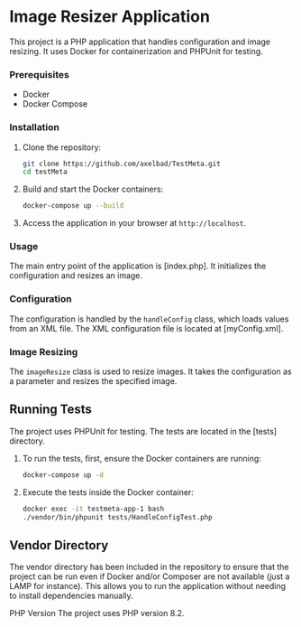 # Image Resizer Application

This project is a PHP application that handles configuration and image resizing. It uses Docker for containerization and PHPUnit for testing.

### Prerequisites

- Docker
- Docker Compose

### Installation

1. Clone the repository:
    ```sh
    git clone https://github.com/axelbad/TestMeta.git
    cd testMeta
    ```

2. Build and start the Docker containers:
    ```sh
    docker-compose up --build
    ```

3. Access the application in your browser at `http://localhost`.

### Usage

The main entry point of the application is [index.php]. It initializes the configuration and resizes an image.

### Configuration

The configuration is handled by the `handleConfig` class, which loads values from an XML file. The XML configuration file is located at [myConfig.xml].

### Image Resizing

The `imageResize` class is used to resize images. It takes the configuration as a parameter and resizes the specified image.

## Running Tests

The project uses PHPUnit for testing. The tests are located in the [tests] directory.

1. To run the tests, first, ensure the Docker containers are running:
    ```sh
    docker-compose up -d
    ```

2. Execute the tests inside the Docker container:
    ```sh
    docker exec -it testmeta-app-1 bash
    ./vendor/bin/phpunit tests/HandleConfigTest.php 
    ```

## Vendor Directory
The vendor directory has been included in the repository to ensure that the project can be run even if Docker and/or Composer are not available (just a LAMP for instance). This allows you to run the application without needing to install dependencies manually.

PHP Version
The project uses PHP version 8.2.